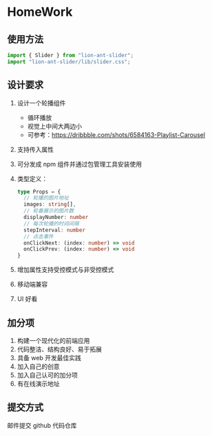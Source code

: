 # HomeWork

## 使用方法

```js
import { Slider } from "lion-ant-slider";
import "lion-ant-slider/lib/slider.css";
```

## 设计要求

1. 设计一个轮播组件
   * 循环播放
   * 视觉上中间大两边小
   * 可参考：<https://dribbble.com/shots/6584163-Playlist-Carousel>
2. 支持传入属性
3. 可分发成 npm 组件并通过包管理工具安装使用
4. 类型定义：

    ```ts
    type Props = {
      // 轮播的图片地址
      images: string[],
      // 轮番展示的图片数
      displayNumber: number
      // 每次轮播的时间间隔
      stepInterval: number
      // 点击事件
      onClickNext: (index: number) => void
      onClickPrev: (index: number) => void
    }
    ```

5. 增加属性支持受控模式与非受控模式
6. 移动端兼容
7. UI 好看

## 加分项

1. 构建一个现代化的前端应用
2. 代码整洁、结构良好、易于拓展
3. 具备 web 开发最佳实践
4. 加入自己的创意
5. 加入自己认可的加分项
6. 有在线演示地址

## 提交方式

邮件提交 github 代码仓库
